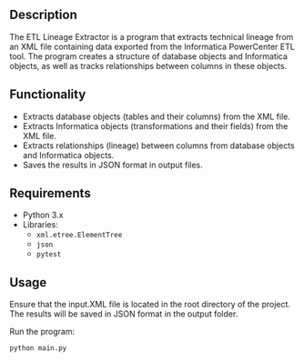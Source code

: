 
## Description

The ETL Lineage Extractor is a program that extracts technical lineage from an XML file containing data exported from the Informatica PowerCenter ETL tool. The program creates a structure of database objects and Informatica objects, as well as tracks relationships between columns in these objects.

## Functionality

- Extracts database objects (tables and their columns) from the XML file.
- Extracts Informatica objects (transformations and their fields) from the XML file.
- Extracts relationships (lineage) between columns from database objects and Informatica objects.
- Saves the results in JSON format in output files.

## Requirements

- Python 3.x
- Libraries:
  - `xml.etree.ElementTree`
  - `json`
  - `pytest`

## Usage
Ensure that the input.XML file is located in the root directory of the project.
The results will be saved in JSON format in the output folder.

Run the program:
```bash
python main.py

